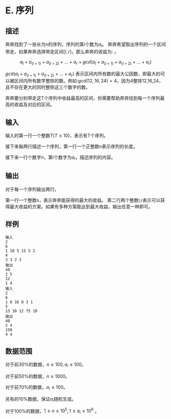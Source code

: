 # E. 序列

## 描述

奔奔找到了一些长为n的序列，序列的第i个数为$a_i$。
奔奔希望取出序列的一个区间带走，如果奔奔选择带走区间$[l,r]$，那么奔奔的收益为: 。

$$
a_l + a_(l+1) + a_(l+2) + ... + a_r + gcd(a_l + a_(l+1) + a_(l+2) + ... + a_r)
$$


$gcd(a_l + a_(l+1) + a_(l+2) + ... + a_r)$ 表示区间内所有数的最大公因数，即最大的可以被区间内所有数字整除的数。例如:$gcd(12,16,24)=4$，因为4整除12,16,24，且不存在更大的同时整除这三个数字的数。

奔奔要分别带走这T个序列中收益最高的区间，你需要帮助奔奔找到每一个序列最高的收益及对应的区间。

## 输入

输入的第一行一个整数$T(T\le 10)$，表示有T个序列。

接下来每两行描述一个序列，第一行一个正整数n表示序列的长度。

接下来一行个数字n，第i个数字为$a_i$，描述序列的内容。

## 输出

对于每一个序列输出两行。

第一行一个整数s，表示奔奔能获得的最大的收益。
第二行两个整数l,r表示可以获得最大收益的方案。如果有多种方案能达到最大收益，输出任意一种即可。

## 样例

```
输入
2
6
1 10 5 15 5 2
4
3 3 2 3
输出
40
2 5
12
1 4
输入
2
6
1 8 16 8 3 1
5
15 30 12 75 10
输出
40
2 4
150
4 4
```


## 数据范围

对于前$30\%$的数据，$n\le100,a_i\le 100$。

对于前$50\%$的数据，$n\le 1000$。

对于前$70\%$的数据，$a_i \le 100$。

另有的$10\%$数据，保证$a_i$随机生成。

对于$100\%$的数据，$1 \le n \le 10^5, 1 \le a_i \le 10^6$ 。